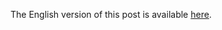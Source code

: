 The English version of this post is available [here][link].

[link]: https://www.engadget.com/2018/01/22/hackers-stealing-millions-cryptocurrency-ico/
